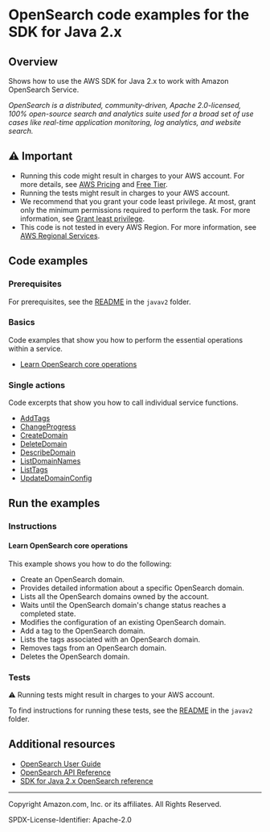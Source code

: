 # OpenSearch code examples for the SDK for Java 2.x

## Overview

Shows how to use the AWS SDK for Java 2.x to work with Amazon OpenSearch Service.

<!--custom.overview.start-->
<!--custom.overview.end-->

_OpenSearch is a distributed, community-driven, Apache 2.0-licensed, 100% open-source search and analytics suite used for a broad set of use cases like real-time application monitoring, log analytics, and website search._

## ⚠ Important

* Running this code might result in charges to your AWS account. For more details, see [AWS Pricing](https://aws.amazon.com/pricing/) and [Free Tier](https://aws.amazon.com/free/).
* Running the tests might result in charges to your AWS account.
* We recommend that you grant your code least privilege. At most, grant only the minimum permissions required to perform the task. For more information, see [Grant least privilege](https://docs.aws.amazon.com/IAM/latest/UserGuide/best-practices.html#grant-least-privilege).
* This code is not tested in every AWS Region. For more information, see [AWS Regional Services](https://aws.amazon.com/about-aws/global-infrastructure/regional-product-services).

<!--custom.important.start-->
<!--custom.important.end-->

## Code examples

### Prerequisites

For prerequisites, see the [README](../../README.md#Prerequisites) in the `javav2` folder.


<!--custom.prerequisites.start-->
<!--custom.prerequisites.end-->

### Basics

Code examples that show you how to perform the essential operations within a service.

- [Learn OpenSearch core operations](src/main/java/com/example/search/scenario/OpenSearchScenario.java)


### Single actions

Code excerpts that show you how to call individual service functions.

- [AddTags](src/main/java/com/example/search/scenario/OpenSearchActions.java#L274)
- [ChangeProgress](src/main/java/com/example/search/scenario/OpenSearchActions.java#L223)
- [CreateDomain](src/main/java/com/example/search/scenario/OpenSearchActions.java#L71)
- [DeleteDomain](src/main/java/com/example/search/scenario/OpenSearchActions.java#L118)
- [DescribeDomain](src/main/java/com/example/search/UpdateDomain.java#L6)
- [ListDomainNames](src/main/java/com/example/search/scenario/OpenSearchActions.java#L173)
- [ListTags](src/main/java/com/example/search/scenario/OpenSearchActions.java#L274)
- [UpdateDomainConfig](src/main/java/com/example/search/UpdateDomain.java#L6)


<!--custom.examples.start-->
<!--custom.examples.end-->

## Run the examples

### Instructions


<!--custom.instructions.start-->
<!--custom.instructions.end-->


#### Learn OpenSearch core operations

This example shows you how to do the following:

- Create an OpenSearch domain.
- Provides detailed information about a specific OpenSearch domain.
- Lists all the OpenSearch domains owned by the account.
- Waits until the OpenSearch domain's change status reaches a completed state.
- Modifies the configuration of an existing OpenSearch domain.
- Add a tag to the OpenSearch domain.
- Lists the tags associated with an OpenSearch domain.
- Removes tags from an OpenSearch domain.
- Deletes the OpenSearch domain.

<!--custom.basic_prereqs.opensearch_Scenario.start-->
<!--custom.basic_prereqs.opensearch_Scenario.end-->


<!--custom.basics.opensearch_Scenario.start-->
<!--custom.basics.opensearch_Scenario.end-->


### Tests

⚠ Running tests might result in charges to your AWS account.


To find instructions for running these tests, see the [README](../../README.md#Tests)
in the `javav2` folder.



<!--custom.tests.start-->
<!--custom.tests.end-->

## Additional resources

- [OpenSearch User Guide](https://docs.aws.amazon.com/opensearch-service/latest/developerguide/gsg.html)
- [OpenSearch API Reference](https://docs.aws.amazon.com/opensearch-service/latest/APIReference/Welcome.html)
- [SDK for Java 2.x OpenSearch reference](https://sdk.amazonaws.com/java/api/latest/software/amazon/awssdk/services/opensearch/package-summary.html)

<!--custom.resources.start-->
<!--custom.resources.end-->

---

Copyright Amazon.com, Inc. or its affiliates. All Rights Reserved.

SPDX-License-Identifier: Apache-2.0
